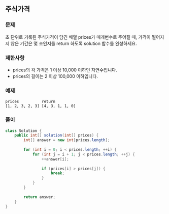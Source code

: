 ## 주식가격

### 문제

초 단위로 기록된 주식가격이 담긴 배열 prices가 매개변수로 주어질 때, 가격이 떨어지지 않은 기간은 몇 초인지를 return 하도록 solution 함수를 완성하세요.

### 제한사항

- prices의 각 가격은 1 이상 10,000 이하인 자연수입니다.
- prices의 길이는 2 이상 100,000 이하입니다.

### 예제

```text
prices          return
[1, 2, 3, 2, 3] [4, 3, 1, 1, 0]
```

### 풀이
```java
class Solution {
    public int[] solution(int[] prices) {
        int[] answer = new int[prices.length];
        
        for (int i = 0; i < prices.length; ++i) {
            for (int j = i + 1; j < prices.length; ++j) {
                ++answer[i];
                
                if (prices[i] > prices[j]) {
                    break;
                }
            }
        }
        
        return answer;
    }
}
```